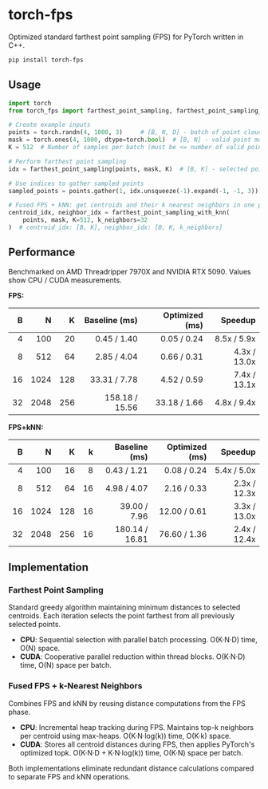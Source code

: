 # torch-fps

Optimized standard farthest point sampling (FPS) for PyTorch written in C++.

```bash
pip install torch-fps
```

## Usage

```python
import torch
from torch_fps import farthest_point_sampling, farthest_point_sampling_with_knn

# Create example inputs
points = torch.randn(4, 1000, 3)     # [B, N, D] - batch of point clouds
mask = torch.ones(4, 1000, dtype=torch.bool)  # [B, N] - valid point mask
K = 512  # Number of samples per batch (must be <= number of valid points)

# Perform farthest point sampling
idx = farthest_point_sampling(points, mask, K)  # [B, K] - selected point indices

# Use indices to gather sampled points
sampled_points = points.gather(1, idx.unsqueeze(-1).expand(-1, -1, 3))  # [B, K, D]

# Fused FPS + kNN: get centroids and their k nearest neighbors in one pass
centroid_idx, neighbor_idx = farthest_point_sampling_with_knn(
    points, mask, K=512, k_neighbors=32
)  # centroid_idx: [B, K], neighbor_idx: [B, K, k_neighbors]
```

## Performance

Benchmarked on AMD Threadripper 7970X and NVIDIA RTX 5090. Values show CPU / CUDA measurements.

**FPS:**

| B  | N    | K   | Baseline (ms)   | Optimized (ms) | Speedup        |
|---:|-----:|----:|----------------:|---------------:|---------------:|
| 4  | 100  | 20  | 0.45 / 1.40     | 0.05 / 0.24    | 8.5x / 5.9x    |
| 8  | 512  | 64  | 2.85 / 4.04     | 0.66 / 0.31    | 4.3x / 13.0x   |
| 16 | 1024 | 128 | 33.31 / 7.78    | 4.52 / 0.59    | 7.4x / 13.1x   |
| 32 | 2048 | 256 | 158.18 / 15.56  | 33.18 / 1.66   | 4.8x / 9.4x    |

**FPS+kNN:**

| B  | N    | K   | k  | Baseline (ms)   | Optimized (ms) | Speedup        |
|---:|-----:|----:|---:|----------------:|---------------:|---------------:|
| 4  | 100  | 16  | 8  | 0.43 / 1.21     | 0.08 / 0.24    | 5.4x / 5.0x    |
| 8  | 512  | 64  | 16 | 4.98 / 4.07     | 2.16 / 0.33    | 2.3x / 12.3x   |
| 16 | 1024 | 128 | 16 | 39.00 / 7.96    | 12.00 / 0.61   | 3.3x / 13.0x   |
| 32 | 2048 | 256 | 16 | 180.14 / 16.81  | 76.60 / 1.36   | 2.4x / 12.4x   |

## Implementation

### Farthest Point Sampling
Standard greedy algorithm maintaining minimum distances to selected centroids. Each iteration selects the point farthest from all previously selected points.

- **CPU**: Sequential selection with parallel batch processing. O(K·N·D) time, O(N) space.
- **CUDA**: Cooperative parallel reduction within thread blocks. O(K·N·D) time, O(N) space per batch.

### Fused FPS + k-Nearest Neighbors
Combines FPS and kNN by reusing distance computations from the FPS phase.

- **CPU**: Incremental heap tracking during FPS. Maintains top-k neighbors per centroid using max-heaps. O(K·N·log(k)) time, O(K·k) space.
- **CUDA**: Stores all centroid distances during FPS, then applies PyTorch's optimized topk. O(K·N·D + K·N·log(k)) time, O(K·N) space per batch.

Both implementations eliminate redundant distance calculations compared to separate FPS and kNN operations.

